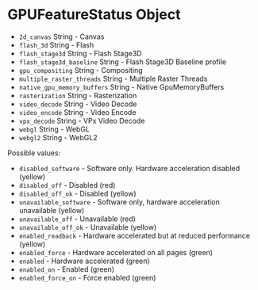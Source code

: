 # GPUFeatureStatus Object

*   `2d_canvas` String - Canvas
*   `flash_3d` String - Flash
*   `flash_stage3d` String - Flash Stage3D
*   `flash_stage3d_baseline` String - Flash Stage3D Baseline profile
*   `gpu_compositing` String - Compositing
*   `multiple_raster_threads` String - Multiple Raster Threads
*   `native_gpu_memory_buffers` String - Native GpuMemoryBuffers
*   `rasterization` String - Rasterization
*   `video_decode` String - Video Decode
*   `video_encode` String - Video Encode
*   `vpx_decode` String - VPx Video Decode
*   `webgl` String - WebGL
*   `webgl2` String - WebGL2

Possible values:

*   `disabled_software` - Software only. Hardware acceleration disabled (yellow)
*   `disabled_off` - Disabled (red)
*   `disabled_off_ok` - Disabled (yellow)
*   `unavailable_software` - Software only, hardware acceleration unavailable (yellow)
*   `unavailable_off` - Unavailable (red)
*   `unavailable_off_ok` - Unavailable (yellow)
*   `enabled_readback` - Hardware accelerated but at reduced performance (yellow)
*   `enabled_force` - Hardware accelerated on all pages (green)
*   `enabled` - Hardware accelerated (green)
*   `enabled_on` - Enabled (green)
*   `enabled_force_on` - Force enabled (green)
